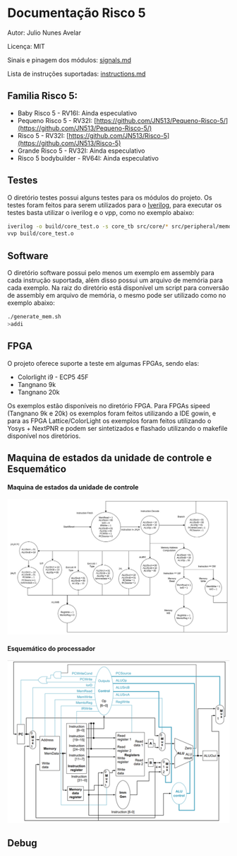 # Documentação Risco 5

Autor: Julio Nunes Avelar

Licença: MIT

Sinais e pinagem dos módulos: [signals.md](signals.md)

Lista de instruções suportadas: [instructions.md](instructions.md)

## Familia Risco 5:

- Baby Risco 5 - RV16I: Ainda especulativo
- Pequeno Risco 5 - RV32I: [https://github.com/JN513/Pequeno-Risco-5/](https://github.com/JN513/Pequeno-Risco-5/)
- Risco 5 - RV32I: [https://github.com/JN513/Risco-5](https://github.com/JN513/Risco-5)
- Grande Risco 5 - RV32I: Ainda especulativo
- Risco 5 bodybuilder - RV64I: Ainda especulativo

## Testes

O diretório testes possui alguns testes para os módulos do projeto. Os testes foram feitos para serem utilizados para o [Iverilog](https://steveicarus.github.io/iverilog/), para executar os testes basta utilizar o iverilog e o vpp, como no exemplo abaixo:

```bash
iverilog -o build/core_test.o -s core_tb src/core/* src/peripheral/memory.v tests/core_test.v
vvp build/core_test.o
```

## Software

O diretório software possui pelo menos um exemplo em assembly para cada instrução suportada, além disso possui um arquivo de memória para cada exemplo. Na raiz do diretório está disponível um script para conversão de assembly em arquivo de memória, o mesmo pode ser utilizado como no exemplo abaixo:

```bash
./generate_mem.sh
>addi
```

## FPGA

O projeto oferece suporte a teste em algumas FPGAs, sendo elas:

- Colorlight i9 - ECP5 45F
- Tangnano 9k
- Tangnano 20k

Os exemplos estão disponíveis no diretório FPGA. Para FPGAs sipeed (Tangnano 9k e 20k) os exemplos foram feitos utilizando a IDE gowin, e para as FPGA Lattice/ColorLight os exemplos foram feitos utilizando o Yosys + NextPNR e podem ser sintetizados e flashado utilizando o makefile disponível nos diretórios.

## Maquina de estados da unidade de controle e Esquemático

#### Maquina de estados da unidade de controle

![Maquina de estados da unidade de controle](docs/imgs/risco5_state_machine.jpg)

#### Esquemático do processador

![Esquemático do processador](docs/imgs/esquematico.png)

## Debug
